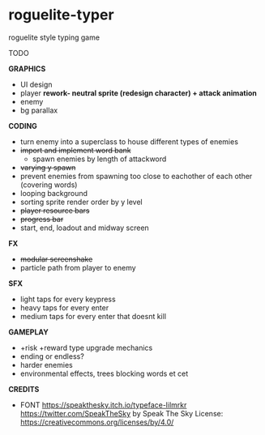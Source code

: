 # roguelite-typer

roguelite style typing game

TODO

**GRAPHICS**
 * UI design
 * player **rework- neutral sprite (redesign character) + attack animation**
 * enemy
 * bg parallax

**CODING**
* turn enemy into a superclass to house different types of enemies
* ~~import and implement word bank~~
	* spawn enemies by length of attackword
* ~~varying y spawn~~
* prevent enemies from spawning too close to eachother of each other (covering words)
* looping background
* sorting sprite render order by y level
* ~~player resource bars~~
* ~~progress bar~~
* start, end, loadout and midway screen

**FX**
* ~~modular screenshake~~
* particle path from player to enemy

**SFX**
* light taps for every keypress
* heavy taps for every enter
* medium taps for every enter that doesnt kill

**GAMEPLAY**
* +risk +reward type upgrade mechanics
* ending or endless?
* harder enemies
* environmental effects, trees blocking words et cet 

**CREDITS**
* FONT
https://speakthesky.itch.io/typeface-lilmrkr 
https://twitter.com/SpeakTheSky
by Speak The Sky
License: https://creativecommons.org/licenses/by/4.0/
